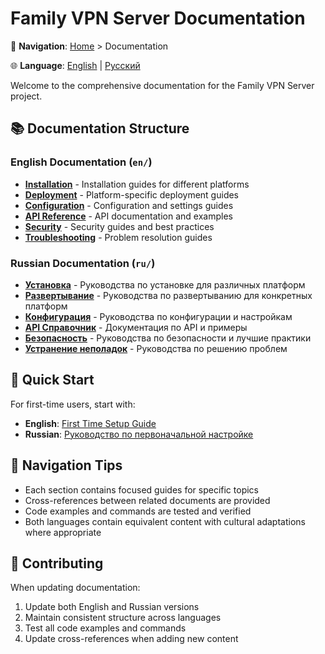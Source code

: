 # Family VPN Server Documentation

📍 **Navigation**: [Home](../README.md) > Documentation

🌐 **Language**: [English](en/) | [Русский](ru/)

Welcome to the comprehensive documentation for the Family VPN Server project.

## 📚 Documentation Structure

### English Documentation (`en/`)

- **[Installation](en/installation/)** - Installation guides for different platforms
- **[Deployment](en/deployment/)** - Platform-specific deployment guides  
- **[Configuration](en/configuration/)** - Configuration and settings guides
- **[API Reference](en/api/)** - API documentation and examples
- **[Security](en/security/)** - Security guides and best practices
- **[Troubleshooting](en/troubleshooting/)** - Problem resolution guides

### Russian Documentation (`ru/`)

- **[Установка](ru/installation/)** - Руководства по установке для различных платформ
- **[Развертывание](ru/deployment/)** - Руководства по развертыванию для конкретных платформ
- **[Конфигурация](ru/configuration/)** - Руководства по конфигурации и настройкам
- **[API Справочник](ru/api/)** - Документация по API и примеры
- **[Безопасность](ru/security/)** - Руководства по безопасности и лучшие практики
- **[Устранение неполадок](ru/troubleshooting/)** - Руководства по решению проблем

## 🚀 Quick Start

For first-time users, start with:
- **English**: [First Time Setup Guide](../FIRST_TIME.md)
- **Russian**: [Руководство по первоначальной настройке](../FIRST_TIME_RU.md)

## 📖 Navigation Tips

- Each section contains focused guides for specific topics
- Cross-references between related documents are provided
- Code examples and commands are tested and verified
- Both languages contain equivalent content with cultural adaptations where appropriate

## 🔄 Contributing

When updating documentation:
1. Update both English and Russian versions
2. Maintain consistent structure across languages
3. Test all code examples and commands
4. Update cross-references when adding new content